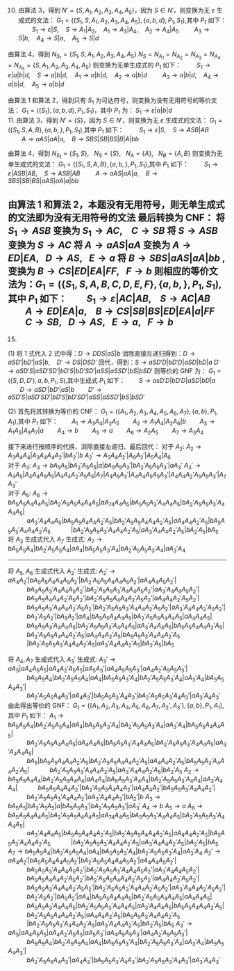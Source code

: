 10. 由算法 3，得到 $N'=\{S,A_1,A_2,A_3,A_4,A_5\}$，因为 $S\in N'$，则变换为无 $\varepsilon$ 生成式的文法：
    $G_1=(\{S_1,S,A_1,A_2,A_3,A_4,A_5\},\{a,b,d\},P_1,S_1)$,其中 $P_1$ 如下：
    $\ \ \ \ \ \ \ \ S_1\rightarrow\varepsilon|S,\ \ \ \ S\rightarrow A_1|A_2,\ \ \ \ A_1\rightarrow A_3|A_4,\ \ \ \ A_2\rightarrow A_4|A_5$
    $\ \ \ \ \ \ \ \ A_3\rightarrow S|b,\ \ \ \ A_4\rightarrow S|a,\ \ \ \ A_5\rightarrow S|d$

由算法 4，得到 $N_{S_1}=\{S_1,S,A_1,A_2,A_3,A_4,A_5\}$
    $N_S=N_{A_1}=N_{A_2}=N_{A_3}=N_{A_4}=N_{A_5}=\{S, A_1, A_2, A_3, A_4, A_5\}$
    则变换为无单生成式的 $P_1$ 如下：
    $\ \ \ \ \ \ \ \ S_1\rightarrow\varepsilon|a|b|d,\ \ \ \ S\rightarrow a|b|d,\ \ \ \ A_1\rightarrow a|b|d,\ \ \ \ A_2\rightarrow a|b|d$
    $\ \ \ \ \ \ \ \ A_3\rightarrow a|b|d,\ \ \ \ A_4\rightarrow a|b|d,\ \ \ \ A_5\rightarrow a|b|d$

由算法 1 和算法 2，得到只有 $S_1$ 为可达符号，则变换为没有无用符号的等价文法：
    $G_1=(\{S_1\},\{a,b,d\},P_1,S_1)$，其中 $P_1$ 为： $S_1\rightarrow\varepsilon|a|b|d$
</br>
11. 由算法 3，得到 $N'=\{S\}$，因为 $S\in N'$，则变换为无 $\varepsilon$ 生成式的文法：
    $G_1=(\{S_1,S,A,B\},\{a,b,\},P_1,S_1)$,其中 $P_1$ 如下：
    $\ \ \ \ \ \ \ \ S_1\rightarrow\varepsilon|S,\ \ \ \ S\rightarrow ASB|AB$
    $\ \ \ \ \ \ \ \ A\rightarrow aAS|aA|a,\ \ \ \ B\rightarrow SBS|SB|BS|B|A|bb$

由算法 4，得到 $N_{S_1} = \{ S_1,S\} ,\ \ \  N_S = \{ S \} ,\ \ \  N_A = \{ A \} ,\ \ \  N_B = \{A,B\}$
    则变换为无单生成式的文法：
    $G_1=(\{S_1,S,A,B\},\{a,b,\},P_1,S_1)$,其中 $P_1$ 如下：
    $\ \ \ \ \ \ \ \ S_1\rightarrow\varepsilon|ASB|AB,\ \ \ \ S\rightarrow ASB|AB$
    $\ \ \ \ \ \ \ \ A\rightarrow aAS|aA|a,\ \ \ \ B\rightarrow SBS|SB|BS|aAS|aA|a|bb$

由算法 1 和算法 2，本题没有无用符号，则无单生成式的文法即为没有无用符号的文法
最后转换为 CNF：
    将 $S_1 →ASB$ 变换为 $S_1 →AC ,\ \ \ \  C →SB$ 
    将 $S →ASB$ 变换为 $S →AC$
    将 $A →aAS | aA$ 变换为 $A →ED | EA,\ \ \  D →AS ,\ \ \  E →a$
    将 $B →SBS | aAS | aA | bb$ , 变换为 $B →CS | ED | EA | FF,\ \ \  F →b$
则相应的等价文法为：$G_1=(\{S_1,S,A,B,C,D,E,F\},\{a,b,\},P_1,S_1)$,其中 $P_1$ 如下：
    $\ \ \ \ \ \ \ \ S_1\rightarrow\varepsilon|AC|AB,\ \ \ \ S\rightarrow AC|AB$
    $\ \ \ \ \ \ \ \ A\rightarrow ED|EA|a,\ \ \ \ B\rightarrow CS|SB|BS|ED|EA|a|FF$
    $\ \ \ \ \ \ \ \ C →SB,\ \ \  D →AS ,\ \ \  E →a,\ \ \ F\rightarrow b$
---
15.
(1) 将 1 式代入 2 式中得：$D →DDS | aS | b$
消除直接左递归得到：$D →aSD'|bD'| aS | b,\ \ \ \ D'\rightarrow DS|DSD'$
回代，得到：$S\rightarrow aSD'D|bD'D|aSD|bD|a$
$D'\rightarrow aSD'S|aSD'SD'|bD'S|bD'SD'|aSS|aSSD'|bS|bSD'$
则等价的 GNF 为：
$G_1 = ( \{ S,D,D' \} , { a,b } , P_1 , S )$,其中生成式 $P_1$ 如下：
$\ \ \ \ \ \ \ S\rightarrow asD'D|bD'D|aSD|bD|a$
$\ \ \ \ \ \ \ D →aSD'|bD'| aS | b$
$\ \ \ \ \ \ \ D'\rightarrow aSD'S|aSD'SD'|bD'S|bD'SD'|aSS|aSSD'|bS|bSD'$

(2) 首先将其转换为等价的 CNF：
$G_1=(\{A_1,A_2,A_3,A_4,A_5,A_6,A_7\},\{a,b\},P_1,A_1)$,其中 $P_1$ 如下：
$\ \ \ \ \ \ \ A_1 →A_3A_4 | A_2A_5$
$\ \ \ \ \ \ \ A_2 →A_1A_4 | A_2A_6 | b$ 
$\ \ \ \ \ \ \ A_3 →A_1A_5 | A_3A_7 | a$
$\ \ \ \ \ \ \ A_4 →b$ 
$\ \ \ \ \ \ \ A_5 →a$ 
$\ \ \ \ \ \ \ A_6 →A_2A_5$
$\ \ \ \ \ \ \ A_7 →A_3A_4$

接下来进行按顺序的代换、消除直接左递归、最后回代：
对于 $A_2$:
$A_2 →A_3A_4A_4 | A_3A_4A_4A_2' |bA_2' | b$
$A_2' →A_5A_4A_2' | A_6A_2' | A_5A_4 | A_6$
</br>
对于 $A_3$:
$A_3 →b A_5A_5 | bA_2'A_5A_5 | a | b A_5A_5A_3' | bA_2'A_5A_5A_3' | aA_3'$
$A_3' →A_4A_5 | A_4A_4A_5A_5 | A_4A_4A_2'A_5A_5 | A_7 | A_4A_5A_3' | A_4A_4A_5A_5A_3' |A_4A_4A_2'A_5A_5A_3' | A_7A_3'$
</br>
对于 $A_6$:
$A_6 →bA_5A_5A_4A_4A_5 | bA_2'A_5A_5A_4A_4A_5 | aA_74A_4A_5 | bA_5A_5A_3'A_4A_4A_5 |bA_2'A_5A_5A_3'A_4A_4A_5|$
$\ \ \ \ \ \ \ \ \ \ \ aA_3'A_4A_4A_5 | bA_5A_5A_4A_4A_2'A_5 | bA_2'A_5A_5A_4A_4A_2'A_5| aA_4A_4A_2'A_5 | bA_5A_5A_3'A_4A_4A_2'A_5$
$\ \ \ \ \ \ \ \ \ \ \ |bA_2'A_5A_5A_3'A_4A_4A_2'A_5 |aA_3'A_4A_4A_2'A_5 | bA_2'A_5 | b A_5$
</br>
将 $A_3$ 生成式代入 $A_7$ 生成式:
$A_7 →b A_5A_5A_4 | bA_2'A_5A_5A_4 | a A_4 | b A_5A_5A_3'A_4 | bA_2'A_5A_5A_3'A_4 |aA_3'A_4$

---
将 $A_5,A_6$ 生成式代入 $A_2'$ 生成式:
$A_2' →aA_4A_2' | bA_5A_5A_4A_4A_5A_2' | bA_2'A_5A_5A_4A_4A_5A_2' | aA_4A_4A_5A_2' |$
$\ \ \ \ \ \ \ \ \ \ \ bA_5A_5A_3'A_4A_4A_5A_2' | bA_2'A_5A_5A_3'A_4A_4A_5A_2' | aA_3'A_4A_4A_5A_2' |$
$\ \ \ \ \ \ \ \ \ \ \ bA_5A_5A_4A_4A_2'A_5 A_2' | bA_2'A_5A_5A_4A_4A_2'A_5A_2' | aA_4A_4A_2'A_5A_2' |$
$\ \ \ \ \ \ \ \ \ \ \ bA_5A_5A_3'A_4A_4A_2'A_5A_2' | bA_2'A_5A_5A_3'A_4A_4A_2'A_5A_2' | aA_3'A_4A_4A_2'A_5A_2' |$
$\ \ \ \ \ \ \ \ \ \ \ bA_2'A_5A_2' | b A_5A_2' | aA_4 | b A_5A_5A_4A_4A_5 | bA_2'A_5A_5A_4A_4A_5 | aA_4A_4A_5 |$
$\ \ \ \ \ \ \ \ \ \ \ bA_5A_5A_3'A_4A_4A_5 | bA_2'A_5A_5A_3'A_4A_4A_5 | aA_3'A_4A_4A_5 | bA_5A_5A_4A_4A_2'A_5 |$
$\ \ \ \ \ \ \ \ \ \ \ bA_2'A_5A_5A_4A_4A_2'A_5| aA_4A_4A_2'A_5| bA_5A_5A_3'A_4A_4A_2'A_5$
$\ \ \ \ \ \ \ \ \ \ \ |bA_2'A_5A_5A_3'A_4A_4A_2'A_5 | aA_3'A_4A_4A_2'A_5 | bA_2'A_5 | b A_5$

将 $A_4,A_7$ 生成式代入 $A_3'$ 生成式:
$A_3' →aA_5 | aA_4A_5A_5 | aA_4A_2'A_5A_5 | aA_5A_3' | aA_4A_5A_5A_3' | aA_4A_2'A_5A_5A_3'|$
$\ \ \ \ \ \ \ \ \ \ \ b A_5A_5A_4 | bA_2'A_5A_5A_4 | aA_4 | bA_5A_5A_3'A_4 | bA_2'A_5A_5A_3'A_4 | aA_3'A_4 |bA_5A_5A_4A_3' |$
$\ \ \ \ \ \ \ \ \ \ \ bA_2'A_5A_5A_4A_3' | a A_4A_3' | b A_5A_5A_3'A_4 A_3' | bA_2'A_5A_5A_3'A_4A_3' | aA_3'A_4A_3'$
由此得出等价的 GNF：
$G_1=(\{A_1,A_2,A_3,A_4,A_5,A_6,A_7,A_2',A_3'\},\{a,b\},P_1,A_1)$,其中 $P_1$ 如下：
$A_1 →bA_5A_5A_4 | bA_2'A_5A_5A_4|aA_4|bA_5A_5A_3'A_4|bA_2'A_5A_5A_3'A_4|aA_3'A_4|bA_5A_5A_4A_4A_5|$
$\ \ \ \ \ \ \ \ \ \ \ bA_2'A_5A_5A_4A_4A_5|aA_4A_4A_5|bA_5A_5A_3'A_4A_4A_5|bA_2'A_5A_5A_3'A_4A_4A_5|aA_3'A_4A_4A_5|$
$\ \ \ \ \ \ \ \ \ \ \ bA_5|bA_5A_5A_4A_4A_2'A_5|bA_2'A_5A_5A_4A_4A_2'A_5|aA_4A_4A_2'A_5|bA_5A_5A_3'A_4A_4A_2'A_5|$
$\ \ \ \ \ \ \ \ \ \ \ bA_2'A_5A_5A_3'A_4A_4A_2'A_5|aA_3'A_4A_4A_2'A_5|bA_2'A_5$
$A_2 →b A_5A_5A_4A_4 | bA_2'A_5A_5A_4A_4 | aA_4A_4 | b A_5A_5A_3'A_4A_4 | bA_2'A_5A_5A_3'A_4A_4 | aA_3'A_4A_4 |$
$\ \ \ \ \ \ \ \ \ \ \ b A_5A_5A_4A_4A_2' | bA_2'A_5A_5A_4A_4A_2' | aA_4A_4A_2' | b A_5A_5A_3'A_4A_4A_2' |$ 
$\ \ \ \ \ \ \ \ \ \ \ bA_2'A_5A_5A_3'A_4A_4A_2' | aA_3'A_4A_4A_2' |bA_2' | b$
$A_3 →b A_5A_5 | bA_2'A_5A_5 | a | b A_5A_5A_3' | bA_2'A_5A_5A_3' | aA_3'$
$A_4 →b$ 
$A_5 →a$ 
$A_6 →bA_5A_5A_4A_4A_5 | bA_2'A_5A_5A_4A_4A_5 | aA_74A_4A_5 | bA_5A_5A_3'A_4A_4A_5 |bA_2'A_5A_5A_3'A_4A_4A_5|$
$\ \ \ \ \ \ \ \ \ \ \ aA_3'A_4A_4A_5 | bA_5A_5A_4A_4A_2'A_5 | bA_2'A_5A_5A_4A_4A_2'A_5| aA_4A_4A_2'A_5 | bA_5A_5A_3'A_4A_4A_2'A_5$
$\ \ \ \ \ \ \ \ \ \ \ |bA_2'A_5A_5A_3'A_4A_4A_2'A_5 |aA_3'A_4A_4A_2'A_5 | bA_2'A_5 | b A_5$
$A_7 →b A_5A_5A_4 | bA_2'A_5A_5A_4 | a A_4 | b A_5A_5A_3'A_4 | bA_2'A_5A_5A_3'A_4 |aA_3'A_4$
$A_2' →aA_4A_2' | bA_5A_5A_4A_4A_5A_2' | bA_2'A_5A_5A_4A_4A_5A_2' | aA_4A_4A_5A_2' |$
$\ \ \ \ \ \ \ \ \ \ \ bA_5A_5A_3'A_4A_4A_5A_2' | bA_2'A_5A_5A_3'A_4A_4A_5A_2' | aA_3'A_4A_4A_5A_2' |$
$\ \ \ \ \ \ \ \ \ \ \ bA_5A_5A_4A_4A_2'A_5 A_2' | bA_2'A_5A_5A_4A_4A_2'A_5A_2' | aA_4A_4A_2'A_5A_2' |$
$\ \ \ \ \ \ \ \ \ \ \ bA_5A_5A_3'A_4A_4A_2'A_5A_2' | bA_2'A_5A_5A_3'A_4A_4A_2'A_5A_2' | aA_3'A_4A_4A_2'A_5A_2' |$
$\ \ \ \ \ \ \ \ \ \ \ bA_2'A_5A_2' | b A_5A_2' | aA_4 | b A_5A_5A_4A_4A_5 | bA_2'A_5A_5A_4A_4A_5 | aA_4A_4A_5 |$
$\ \ \ \ \ \ \ \ \ \ \ bA_5A_5A_3'A_4A_4A_5 | bA_2'A_5A_5A_3'A_4A_4A_5 | aA_3'A_4A_4A_5 | bA_5A_5A_4A_4A_2'A_5 |$
$\ \ \ \ \ \ \ \ \ \ \ bA_2'A_5A_5A_4A_4A_2'A_5| aA_4A_4A_2'A_5| bA_5A_5A_3'A_4A_4A_2'A_5$
$\ \ \ \ \ \ \ \ \ \ \ |bA_2'A_5A_5A_3'A_4A_4A_2'A_5 | aA_3'A_4A_4A_2'A_5 | bA_2'A_5 | b A_5$
$A_3' →aA_5 | aA_4A_5A_5 | aA_4A_2'A_5A_5 | aA_5A_3' | aA_4A_5A_5A_3' | aA_4A_2'A_5A_5A_3'|$
$\ \ \ \ \ \ \ \ \ \ \ b A_5A_5A_4 | bA_2'A_5A_5A_4 | aA_4 | bA_5A_5A_3'A_4 | bA_2'A_5A_5A_3'A_4 | aA_3'A_4 |bA_5A_5A_4A_3' |$
$\ \ \ \ \ \ \ \ \ \ \ bA_2'A_5A_5A_4A_3' | a A_4A_3' | b A_5A_5A_3'A_4 A_3' | bA_2'A_5A_5A_3'A_4A_3' | aA_3'A_4A_3'$


